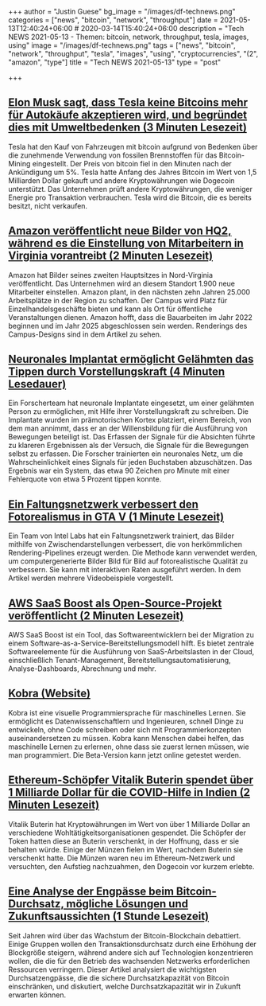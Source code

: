 +++
author = "Justin Guese"
bg_image = "/images/df-technews.png"
categories = ["news", "bitcoin", "network", "throughput"]
date = 2021-05-13T12:40:24+06:00 # 2020-03-14T15:40:24+06:00
description = "Tech NEWS 2021-05-13 - Themen: bitcoin, network, throughput, tesla, images, using"
image = "/images/df-technews.png"
tags = ["news", "bitcoin", "network", "throughput", "tesla", "images", "using", "cryptocurrencies", "(2", "amazon", "type"]
title = "Tech NEWS 2021-05-13"
type = "post"

+++

## [Elon Musk sagt, dass Tesla keine Bitcoins mehr für Autokäufe akzeptieren wird, und begründet dies mit Umweltbedenken (3 Minuten Lesezeit)](https://www.cnbc.com/2021/05/12/elon-musk-says-tesla-will-stop-accepting-bitcoin-for-car-purchases.html)

 Tesla hat den Kauf von Fahrzeugen mit bitcoin aufgrund von Bedenken über die zunehmende Verwendung von fossilen Brennstoffen für das Bitcoin-Mining eingestellt. Der Preis von bitcoin fiel in den Minuten nach der Ankündigung um 5%. Tesla hatte Anfang des Jahres Bitcoin im Wert von 1,5 Milliarden Dollar gekauft und andere Kryptowährungen wie Dogecoin unterstützt. Das Unternehmen prüft andere Kryptowährungen, die weniger Energie pro Transaktion verbrauchen. Tesla wird die Bitcoin, die es bereits besitzt, nicht verkaufen.

## [Amazon veröffentlicht neue Bilder von HQ2, während es die Einstellung von Mitarbeitern in Virginia vorantreibt (2 Minuten Lesezeit)](https://www.cnbc.com/2021/05/12/amazon-releases-new-images-of-hq2-as-it-ramps-up-hiring-in-virginia.html)

 Amazon hat Bilder seines zweiten Hauptsitzes in Nord-Virginia veröffentlicht. Das Unternehmen wird an diesem Standort 1.900 neue Mitarbeiter einstellen. Amazon plant, in den nächsten zehn Jahren 25.000 Arbeitsplätze in der Region zu schaffen. Der Campus wird Platz für Einzelhandelsgeschäfte bieten und kann als Ort für öffentliche Veranstaltungen dienen. Amazon hofft, dass die Bauarbeiten im Jahr 2022 beginnen und im Jahr 2025 abgeschlossen sein werden. Renderings des Campus-Designs sind in dem Artikel zu sehen.

## [Neuronales Implantat ermöglicht Gelähmten das Tippen durch Vorstellungskraft (4 Minuten Lesedauer)](https://arstechnica.com/science/2021/05/neural-implant-lets-paralyzed-person-type-by-imagining-writing/)

 Ein Forscherteam hat neuronale Implantate eingesetzt, um einer gelähmten Person zu ermöglichen, mit Hilfe ihrer Vorstellungskraft zu schreiben. Die Implantate wurden im prämotorischen Kortex platziert, einem Bereich, von dem man annimmt, dass er an der Willensbildung für die Ausführung von Bewegungen beteiligt ist. Das Erfassen der Signale für die Absichten führte zu klareren Ergebnissen als der Versuch, die Signale für die Bewegungen selbst zu erfassen. Die Forscher trainierten ein neuronales Netz, um die Wahrscheinlichkeit eines Signals für jeden Buchstaben abzuschätzen. Das Ergebnis war ein System, das etwa 90 Zeichen pro Minute mit einer Fehlerquote von etwa 5 Prozent tippen konnte.

## [Ein Faltungsnetzwerk verbessert den Fotorealismus in GTA V (1 Minute Lesezeit)](https://80.lv/articles/a-convolutional-network-enhances-photorealism-in-gta-v/)

 Ein Team von Intel Labs hat ein Faltungsnetzwerk trainiert, das Bilder mithilfe von Zwischendarstellungen verbessert, die von herkömmlichen Rendering-Pipelines erzeugt werden. Die Methode kann verwendet werden, um computergenerierte Bilder Bild für Bild auf fotorealistische Qualität zu verbessern. Sie kann mit interaktiven Raten ausgeführt werden. In dem Artikel werden mehrere Videobeispiele vorgestellt.

## [AWS SaaS Boost als Open-Source-Projekt veröffentlicht (2 Minuten Lesezeit)](https://aws.amazon.com/about-aws/whats-new/2021/05/aws-saas-boost-released-as-an-open-source-project/)

 AWS SaaS Boost ist ein Tool, das Softwareentwicklern bei der Migration zu einem Software-as-a-Service-Bereitstellungsmodell hilft. Es bietet zentrale Softwareelemente für die Ausführung von SaaS-Arbeitslasten in der Cloud, einschließlich Tenant-Management, Bereitstellungsautomatisierung, Analyse-Dashboards, Abrechnung und mehr.

## [Kobra (Website)](https://kobra.dev/)

 Kobra ist eine visuelle Programmiersprache für maschinelles Lernen. Sie ermöglicht es Datenwissenschaftlern und Ingenieuren, schnell Dinge zu entwickeln, ohne Code schreiben oder sich mit Programmierkonzepten auseinandersetzen zu müssen. Kobra kann Menschen dabei helfen, das maschinelle Lernen zu erlernen, ohne dass sie zuerst lernen müssen, wie man programmiert. Die Beta-Version kann jetzt online getestet werden.

## [Ethereum-Schöpfer Vitalik Buterin spendet über 1 Milliarde Dollar für die COVID-Hilfe in Indien (2 Minuten Lesezeit)](https://www.thestreet.com/crypto/ethereum/vitalik-buterin-gives-1-billion-to-india-covid-relief-after-memecoin-selloff)

 Vitalik Buterin hat Kryptowährungen im Wert von über 1 Milliarde Dollar an verschiedene Wohltätigkeitsorganisationen gespendet. Die Schöpfer der Token hatten diese an Buterin verschenkt, in der Hoffnung, dass er sie behalten würde. Einige der Münzen fielen im Wert, nachdem Buterin sie verschenkt hatte. Die Münzen waren neu im Ethereum-Netzwerk und versuchten, den Aufstieg nachzuahmen, den Dogecoin vor kurzem erlebte.

## [Eine Analyse der Engpässe beim Bitcoin-Durchsatz, mögliche Lösungen und Zukunftsaussichten (1 Stunde Lesezeit)](https://github.com/fresheneesz/bitcoinThroughputAnalysis)

 Seit Jahren wird über das Wachstum der Bitcoin-Blockchain debattiert. Einige Gruppen wollen den Transaktionsdurchsatz durch eine Erhöhung der Blockgröße steigern, während andere sich auf Technologien konzentrieren wollen, die die für den Betrieb des wachsenden Netzwerks erforderlichen Ressourcen verringern. Dieser Artikel analysiert die wichtigsten Durchsatzengpässe, die die sichere Durchsatzkapazität von Bitcoin einschränken, und diskutiert, welche Durchsatzkapazität wir in Zukunft erwarten können.

